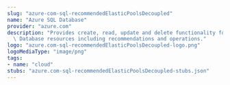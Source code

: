 ```yaml
---
slug: "azure-com-sql-recommendedElasticPoolsDecoupled"
name: "Azure SQL Database"
provider: "azure.com"
description: "Provides create, read, update and delete functionality for Azure SQL\
  \ Database resources including recommendations and operations."
logo: "azure.com-sql-recommendedElasticPoolsDecoupled-logo.png"
logoMediaType: "image/png"
tags:
- name: "cloud"
stubs: "azure.com-sql-recommendedElasticPoolsDecoupled-stubs.json"
---
```

